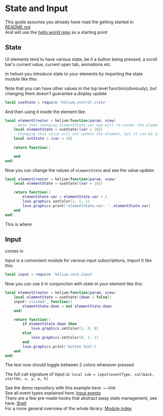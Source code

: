 # State and Input

This guide assumes you already have read the getting started in [README.md](../README.md)  
And will use the [hello world repo](https://github.com/qeffects/helium-demo/) as a starting point

## State

UI elements tend to have various state, be it a button being pressed, a scroll bar's current value, current open tab, animations etc.

In helium you introduce state to your elements by importing the state module like this:

Note that you can have other values in the top level function(obviously), but changing them doesn't guarantee a display update

```lua
local useState = require 'helium.control.state'
```

And then using it inside the element like:

```lua
local elementCreator = helium(function(param, view)
	--Note that changing elementState.var now will re-render the element with this new elementState
	local elementState = useState({var = 10})
	--Changing this value will not update the element, but it can be used nonetheless:
	local notState = {var = 10}
.
	return function()

	end
end)
```

Now you can change the values of `elementState` and see the value update:

```lua
local elementCreator = helium(function(param, view)
	local elementState = useState({var = 10})

	return function()
		elementState.var = elementState.var + 1
		love.graphics.setColor(1, 1, 1)
		love.graphics.print('elementState.var: '..elementState.var)
	end
end)
```

This is where 
## Input
comes in

Input is a convenient module for various input subscriptions, import it like this:
```lua
local input = require 'helium.core.input'
```

Now you can use it in conjunction with state in your element like this:
```lua
local elementCreator = helium(function(param, view)
	local elementState = useState({down = false})
	input('clicked', function()
		elementState.down = not elementState.down
	end)

	return function()
		if elementState.down then
			love.graphics.setColor(1, 0, 0)
		else
			love.graphics.setColor(0, 1, 1)
		end
		love.graphics.print('button text')
	end
end)
```

The text now should toggle between 2 colors whenever pressed

The full call signature of input is:
`local sub = input(eventType, callback, startOn, x, y, w, h)`

See the demo repository with this example here: ~~link     
See all event types explained here: [Input events](./core/Input-events.md)    
There are a few pre-made hooks that abstract away state management, see here: [Shell](./Shell.md)     
For a more general overview of the whole library: [Module index](./Modules-Index.md)    